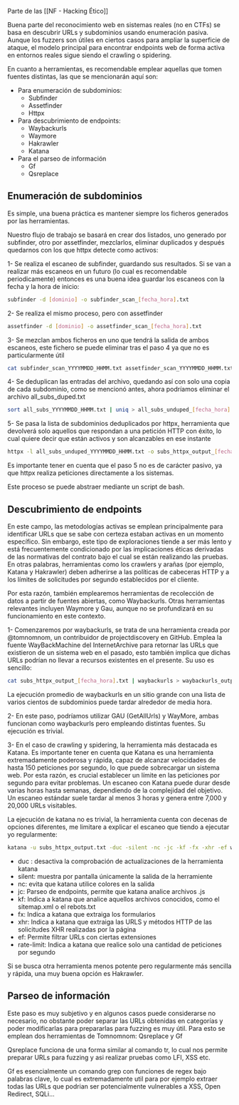 
Parte de las [[NF - Hacking Ético]]

Buena parte del reconocimiento web en sistemas reales (no en CTFs) se basa en descubrir URLs y subdominios usando enumeración pasiva. Aunque los fuzzers son útiles en ciertos casos para ampliar la superficie de ataque, el modelo principal para encontrar endpoints web de forma activa en entornos reales sigue siendo el crawling o spidering.

En cuanto a herramientas, es recomendable emplear aquellas que tomen fuentes distintas, las que se mencionarán aquí son:

- Para enumeración de subdominios:
	- Subfinder
	- Assetfinder
	- Httpx
- Para descubrimiento de endpoints:
	- Waybackurls
	- Waymore
	- Hakrawler
	- Katana
- Para el parseo de información
	- Gf
	- Qsreplace

## Enumeración de subdominios
 
Es simple, una buena práctica es mantener siempre los ficheros generados por las herramientas.

Nuestro flujo de trabajo se basará en crear dos listados, uno generado por subfinder, otro por assetfinder, mezclarlos, eliminar duplicados y después quedarnos con los que httpx detecte como activos:

1- Se realiza el escaneo de subfinder, guardando sus resultados. Si se van a realizar más escaneos en un futuro (lo cual es recomendable periodicamente) entonces es una buena idea guardar los escaneos con la fecha y la hora de inicio:

``` bash
subfinder -d [dominio] -o subfinder_scan_[fecha_hora].txt
```

2- Se realiza el mismo proceso, pero con assetfinder

``` bash
assetfinder -d [dominio] -o assetfinder_scan_[fecha_hora].txt
```

3- Se mezclan ambos ficheros en uno que tendrá la salida de ambos escaneos, este fichero se puede eliminar tras el paso 4 ya que no es particularmente útil

``` bash
cat subfinder_scan_YYYYMMDD_HHMM.txt assetfinder_scan_YYYYMMDD_HHMM.txt > all_subs_duped.txt 
```

4- Se deduplican las entradas del archivo, quedando así con solo una copia de cada subdominio, como se mencionó antes, ahora podríamos eliminar el archivo all_subs_duped.txt

``` bash
sort all_subs_YYYYMMDD_HHMM.txt | uniq > all_subs_unduped_[fecha_hora].txt
```

5- Se pasa la lista de subdominios deduplicados por httpx, herramienta que devolverá solo aquellos que respondan a una petición HTTP con éxito, lo cual quiere decir que están activos y son alcanzables en ese instante

``` bash
httpx -l all_subs_unduped_YYYYMMDD_HHMM.txt -o subs_httpx_output_[fecha_hora].txt
```

Es importante tener en cuenta que el paso 5 no es de carácter pasivo, ya que httpx realiza peticiones directamente a los sistemas.

Este proceso se puede abstraer mediante un script de bash.

## Descubrimiento de endpoints

En este campo, las metodologías activas se emplean principalmente para identificar URLs que se sabe con certeza estaban activas en un momento específico. Sin embargo, este tipo de exploraciones tiende a ser más lento y está frecuentemente condicionado por las implicaciones éticas derivadas de las normativas del contrato bajo el cual se están realizando las pruebas. En otras palabras, herramientas como los crawlers y arañas (por ejemplo, Katana y Hakrawler) deben adherirse a las políticas de cabeceras HTTP y a los límites de solicitudes por segundo establecidos por el cliente.

Por esta razón, también emplearemos herramientas de recolección de datos a partir de fuentes abiertas, como Waybackurls. Otras herramientas relevantes incluyen Waymore y Gau, aunque no se profundizará en su funcionamiento en este contexto.

1- Comenzaremos por waybackurls, se trata de una herramienta creada por @tomnomnom, un contribuidor de projectdiscovery en GitHub. Emplea la fuente WayBackMachine del InternetArchive para retornar las URLs que existieron de un sistema web en el pasado, esto también implica que dichas URLs podrían no llevar a recursos existentes en el presente. Su uso es sencillo:

``` bash
cat subs_httpx_output_[fecha_hora].txt | waybackurls > waybackurls_output.txt
```

La ejecución promedio de waybackurls en un sitio grande con una lista de varios cientos de subdominios puede tardar alrededor de media hora.

2- En este paso, podríamos utilizar GAU (GetAllUrls) y WayMore, ambas funcionan como waybackurls pero empleando distintas fuentes. Su ejecución es trivial.

3- En el caso de crawling y spidering, la herramienta más destacada es Katana. Es importante tener en cuenta que Katana es una herramienta extremadamente poderosa y rápida, capaz de alcanzar velocidades de hasta 150 peticiones por segundo, lo que puede sobrecargar un sistema web. Por esta razón, es crucial establecer un límite en las peticiones por segundo para evitar problemas. Un escaneo con Katana puede durar desde varias horas hasta semanas, dependiendo de la complejidad del objetivo. Un escaneo estándar suele tardar al menos 3 horas y genera entre 7,000 y 20,000 URLs visitables.

La ejecución de katana no es trivial, la herramienta cuenta con decenas de opciones diferentes, me limitare a explicar el escaneo que tiendo a ejecutar yo regularmente:

``` bash
katana -u subs_httpx_output.txt -duc -silent -nc -jc -kf -fx -xhr -ef woff,css,png,svg,jpg,woff2,jpeg,gif --rate-limit 10 | tee -a katana_[fecha_hora].txt 
```

- duc : desactiva la comprobación de actualizaciones de la herramienta katana
- silent: muestra por pantalla únicamente la salida de la herramiente
- nc: evita que katana utilice colores en la salida
- jc: Parseo de endpoints, permite que katana analice archivos .js
- kf: Indica a katana que analice aquellos archivos conocidos, como el sitemap.xml o el rebots.txt
- fx: Indica a katana que extraiga los formularios 
- xhr: Indica a katana que extraiga las URLS y métodos HTTP de las solicitudes XHR realizadas por la página
- ef: Permite filtrar URLs con ciertas extensiones
- rate-limit: Indica a katana que realice solo una cantidad de peticiones por segundo

Si se busca otra herramienta menos potente pero regularmente más sencilla y rápida, una muy buena opción es Hakrawler.

## Parseo de información

Este paso es muy subjetivo y en algunos casos puede considerarse no necesario, no obstante poder separar las URLs obtenidas en categorías y poder modificarlas para prepararlas para fuzzing es muy útil. Para esto se emplean dos herramientas de Tomnomnom: Qsreplace y Gf

Qsreplace funciona de una forma similar al comando tr, lo cual nos permite preparar URLs para fuzzing y asi realizar pruebas como LFI, XSS etc.

Gf es esencialmente un comando grep con funciones de regex bajo palabras clave, lo cual es extremadamente util para por ejemplo extraer todas las URLs que podrian ser potencialmente vulnerables a XSS, Open Redirect, SQLi...